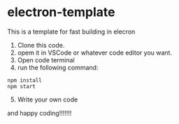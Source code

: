 # electron-template

This is a template for fast building in elecron 

1. Clone this code.
2. opem it in VSCode or whatever code editor you want.
3. Open code terminal
4. run the following command: 

```
npm install
npm start
```
5. Write your own code 

and happy coding!!!!!!!
